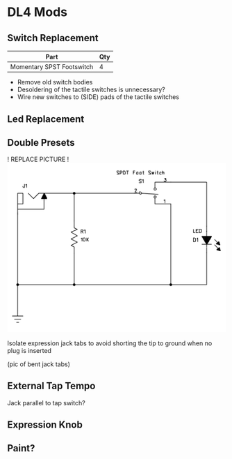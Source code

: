 # DL4 Mods


## Switch Replacement

| Part | Qty |
| - | - |
| Momentary SPST Footswitch | 4 |

* Remove old switch bodies
* Desoldering of the tactile switches is unnecessary?
* Wire new switches to (SIDE) pads of the tactile switches


## Led Replacement


## Double Presets

! REPLACE PICTURE !
![doublepresetschem](/pictures/doublepresetschem.png)

Isolate expression jack tabs to avoid shorting the tip to ground when no plug is inserted

(pic of bent jack tabs)


## External Tap Tempo

Jack parallel to tap switch?


## Expression Knob



## Paint?